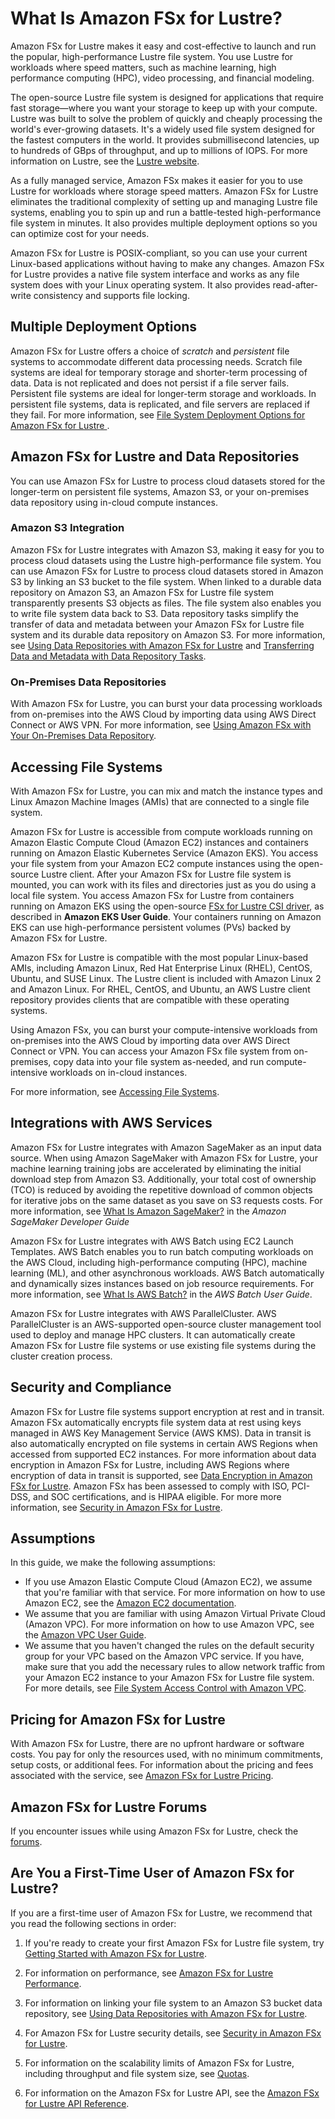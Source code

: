 # What Is Amazon FSx for Lustre?<a name="what-is"></a>

Amazon FSx for Lustre makes it easy and cost\-effective to launch and run the popular, high\-performance Lustre file system\. You use Lustre for workloads where speed matters, such as machine learning, high performance computing \(HPC\), video processing, and financial modeling\.

The open\-source Lustre file system is designed for applications that require fast storage—where you want your storage to keep up with your compute\. Lustre was built to solve the problem of quickly and cheaply processing the world's ever\-growing datasets\. It's a widely used file system designed for the fastest computers in the world\. It provides submillisecond latencies, up to hundreds of GBps of throughput, and up to millions of IOPS\. For more information on Lustre, see the [Lustre website](http://lustre.org/)\. 

As a fully managed service, Amazon FSx makes it easier for you to use Lustre for workloads where storage speed matters\. Amazon FSx for Lustre eliminates the traditional complexity of setting up and managing Lustre file systems, enabling you to spin up and run a battle\-tested high\-performance file system in minutes\. It also provides multiple deployment options so you can optimize cost for your needs\.

 Amazon FSx for Lustre is POSIX\-compliant, so you can use your current Linux\-based applications without having to make any changes\. Amazon FSx for Lustre provides a native file system interface and works as any file system does with your Linux operating system\. It also provides read\-after\-write consistency and supports file locking\. 

## Multiple Deployment Options<a name="deployment-options"></a>

Amazon FSx for Lustre offers a choice of *scratch* and *persistent* file systems to accommodate different data processing needs\. Scratch file systems are ideal for temporary storage and shorter\-term processing of data\. Data is not replicated and does not persist if a file server fails\. Persistent file systems are ideal for longer\-term storage and workloads\. In persistent file systems, data is replicated, and file servers are replaced if they fail\. For more information, see [File System Deployment Options for Amazon FSx for Lustre ](using-fsx-lustre.md#lustre-deployment-types)\.

## Amazon FSx for Lustre and Data Repositories<a name="data-repo-features"></a>

You can use Amazon FSx for Lustre to process cloud datasets stored for the longer\-term on persistent file systems, Amazon S3, or your on\-premises data repository using in\-cloud compute instances\.

### Amazon S3 Integration<a name="s3-integration"></a>

Amazon FSx for Lustre integrates with Amazon S3, making it easy for you to process cloud datasets using the Lustre high\-performance file system\. You can use Amazon FSx for Lustre to process cloud datasets stored in Amazon S3 by linking an S3 bucket to the file system\. When linked to a durable data repository on Amazon S3, an Amazon FSx for Lustre file system transparently presents S3 objects as files\. The file system also enables you to write file system data back to S3\. Data repository tasks simplify the transfer of data and metadata between your Amazon FSx for Lustre file system and its durable data repository on Amazon S3\. For more information, see [Using Data Repositories with Amazon FSx for Lustre](fsx-data-repositories.md) and [Transferring Data and Metadata with Data Repository Tasks](data-repository-tasks.md)\. 

### On\-Premises Data Repositories<a name="on-prem-repo"></a>

 With Amazon FSx for Lustre, you can burst your data processing workloads from on\-premises into the AWS Cloud by importing data using AWS Direct Connect or AWS VPN\. For more information, see [Using Amazon FSx with Your On\-Premises Data Repository](fsx-on-premises.md)\.

## Accessing File Systems<a name="compute-access"></a>

With Amazon FSx for Lustre, you can mix and match the instance types and Linux Amazon Machine Images \(AMIs\) that are connected to a single file system\.

 Amazon FSx for Lustre is accessible from compute workloads running on Amazon Elastic Compute Cloud \(Amazon EC2\) instances and containers running on Amazon Elastic Kubernetes Service \(Amazon EKS\)\. You access your file system from your Amazon EC2 compute instances using the open\-source Lustre client\. After your Amazon FSx for Lustre file system is mounted, you can work with its files and directories just as you do using a local file system\. You access Amazon FSx for Lustre from containers running on Amazon EKS using the open\-source [FSx for Lustre CSI driver](https://docs.aws.amazon.com/eks/latest/userguide/fsx-csi.html), as described in **Amazon EKS User Guide**\. Your containers running on Amazon EKS can use high\-performance persistent volumes \(PVs\) backed by Amazon FSx for Lustre\. 

 Amazon FSx for Lustre is compatible with the most popular Linux\-based AMIs, including Amazon Linux, Red Hat Enterprise Linux \(RHEL\), CentOS, Ubuntu, and SUSE Linux\. The Lustre client is included with Amazon Linux 2 and Amazon Linux\. For RHEL, CentOS, and Ubuntu, an AWS Lustre client repository provides clients that are compatible with these operating systems\. 

Using Amazon FSx, you can burst your compute\-intensive workloads from on\-premises into the AWS Cloud by importing data over AWS Direct Connect or VPN\. You can access your Amazon FSx file system from on\-premises, copy data into your file system as\-needed, and run compute\-intensive workloads on in\-cloud instances\.

For more information, see [Accessing File Systems](accessing-fs.md)\.

## Integrations with AWS Services<a name="integration-aws-services"></a>

 Amazon FSx for Lustre integrates with Amazon SageMaker as an input data source\. When using Amazon SageMaker with Amazon FSx for Lustre, your machine learning training jobs are accelerated by eliminating the initial download step from Amazon S3\. Additionally, your total cost of ownership \(TCO\) is reduced by avoiding the repetitive download of common objects for iterative jobs on the same dataset as you save on S3 requests costs\. For more information, see [What Is Amazon SageMaker?](https://docs.aws.amazon.com/sagemaker/latest/dg/whatis.html) in the *Amazon SageMaker Developer Guide* 

Amazon FSx for Lustre integrates with AWS Batch using EC2 Launch Templates\. AWS Batch enables you to run batch computing workloads on the AWS Cloud, including high\-performance computing \(HPC\), machine learning \(ML\), and other asynchronous workloads\. AWS Batch automatically and dynamically sizes instances based on job resource requirements\. For more information, see [What Is AWS Batch?](https://docs.aws.amazon.com/batch/latest/userguide/what-is-batch.html) in the *AWS Batch User Guide*\. 

 Amazon FSx for Lustre integrates with AWS ParallelCluster\. AWS ParallelCluster is an AWS\-supported open\-source cluster management tool used to deploy and manage HPC clusters\. It can automatically create Amazon FSx for Lustre file systems or use existing file systems during the cluster creation process\. 

## Security and Compliance<a name="security-compliance"></a>

Amazon FSx for Lustre file systems support encryption at rest and in transit\. Amazon FSx automatically encrypts file system data at rest using keys managed in AWS Key Management Service \(AWS KMS\)\. Data in transit is also automatically encrypted on file systems in certain AWS Regions when accessed from supported EC2 instances\. For more information about data encryption in Amazon FSx for Lustre, including AWS Regions where encryption of data in transit is supported, see [Data Encryption in Amazon FSx for Lustre](encryption-fsxl.md)\. Amazon FSx has been assessed to comply with ISO, PCI\-DSS, and SOC certifications, and is HIPAA eligible\. For more more information, see [Security in Amazon FSx for Lustre](security.md)\.

## Assumptions<a name="assumptions"></a>

In this guide, we make the following assumptions:
+ If you use Amazon Elastic Compute Cloud \(Amazon EC2\), we assume that you're familiar with that service\. For more information on how to use Amazon EC2, see the [Amazon EC2 documentation](https://docs.aws.amazon.com/ec2)\.
+ We assume that you are familiar with using Amazon Virtual Private Cloud \(Amazon VPC\)\. For more information on how to use Amazon VPC, see the [Amazon VPC User Guide](https://docs.aws.amazon.com/vpc/latest/userguide/)\.
+ We assume that you haven't changed the rules on the default security group for your VPC based on the Amazon VPC service\. If you have, make sure that you add the necessary rules to allow network traffic from your Amazon EC2 instance to your Amazon FSx for Lustre file system\. For more details, see [File System Access Control with Amazon VPC](limit-access-security-groups.md)\.

## Pricing for Amazon FSx for Lustre<a name="pricing"></a>

With Amazon FSx for Lustre, there are no upfront hardware or software costs\. You pay for only the resources used, with no minimum commitments, setup costs, or additional fees\. For information about the pricing and fees associated with the service, see [Amazon FSx for Lustre Pricing](http://aws.amazon.com/fsx/lustre/pricing)\.

## Amazon FSx for Lustre Forums<a name="fsx-forums"></a>

If you encounter issues while using Amazon FSx for Lustre, check the [forums](https://forums.aws.amazon.com/forum.jspa?forumID=311)\.

## Are You a First\-Time User of Amazon FSx for Lustre?<a name="first-time-user"></a>

If you are a first\-time user of Amazon FSx for Lustre, we recommend that you read the following sections in order:

1. If you're ready to create your first Amazon FSx for Lustre file system, try [Getting Started with Amazon FSx for Lustre](getting-started.md)\.

1. For information on performance, see [Amazon FSx for Lustre Performance](performance.md)\.

1. For information on linking your file system to an Amazon S3 bucket data repository, see [Using Data Repositories with Amazon FSx for Lustre](fsx-data-repositories.md)\.

1. For Amazon FSx for Lustre security details, see [Security in Amazon FSx for Lustre](security.md)\.

1. For information on the scalability limits of Amazon FSx for Lustre, including throughput and file system size, see [Quotas](limits.md)\.

1. For information on the Amazon FSx for Lustre API, see the [Amazon FSx for Lustre API Reference](https://docs.aws.amazon.com/fsx/latest/APIReference/Welcome.html)\.
